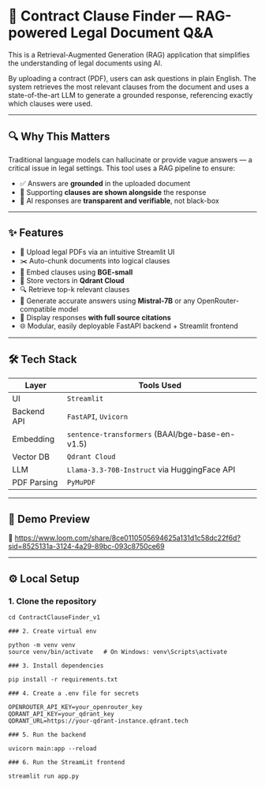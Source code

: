 # 🧠 Contract Clause Finder — RAG-powered Legal Document Q&A

This is a Retrieval-Augmented Generation (RAG) application that simplifies the understanding of legal documents using AI.

By uploading a contract (PDF), users can ask questions in plain English. The system retrieves the most relevant clauses from the document and uses a state-of-the-art LLM to generate a grounded response, referencing exactly which clauses were used.

---

## 🔍 Why This Matters

Traditional language models can hallucinate or provide vague answers — a critical issue in legal settings. This tool uses a RAG pipeline to ensure:

- ✅ Answers are **grounded** in the uploaded document
- 📄 Supporting **clauses are shown alongside** the response
- 🤖 AI responses are **transparent and verifiable**, not black-box

---

## ✨ Features

- 📎 Upload legal PDFs via an intuitive Streamlit UI
- ✂️ Auto-chunk documents into logical clauses
- 🧠 Embed clauses using **BGE-small**
- 💽 Store vectors in **Qdrant Cloud**
- 🔍 Retrieve top-k relevant clauses
- 🤖 Generate accurate answers using **Mistral-7B** or any OpenRouter-compatible model
- 💬 Display responses **with full source citations**
- 🌐 Modular, easily deployable FastAPI backend + Streamlit frontend

---

## 🛠 Tech Stack

| Layer        | Tools Used |
|--------------|------------|
| UI           | `Streamlit` |
| Backend API  | `FastAPI`, `Uvicorn` |
| Embedding    | `sentence-transformers` (BAAI/bge-base-en-v1.5) |
| Vector DB    | `Qdrant Cloud` |
| LLM          | `Llama-3.3-70B-Instruct` via HuggingFace API |
| PDF Parsing  | `PyMuPDF` |

---

## 🎥 Demo Preview

🔗 https://www.loom.com/share/8ce0110505694625a131d1c58dc22f6d?sid=8525131a-3124-4a29-89bc-093c8750ce69

---

## ⚙️ Local Setup

### 1. Clone the repository

```git clone https://github.com/tmach22/ContractClauseFinder_v1.git
cd ContractClauseFinder_v1

### 2. Create virtual env

python -m venv venv
source venv/bin/activate   # On Windows: venv\Scripts\activate

### 3. Install dependencies

pip install -r requirements.txt

### 4. Create a .env file for secrets

OPENROUTER_API_KEY=your_openrouter_key
QDRANT_API_KEY=your_qdrant_key
QDRANT_URL=https://your-qdrant-instance.qdrant.tech

### 5. Run the backend

uvicorn main:app --reload

### 6. Run the StreamLit frontend

streamlit run app.py
